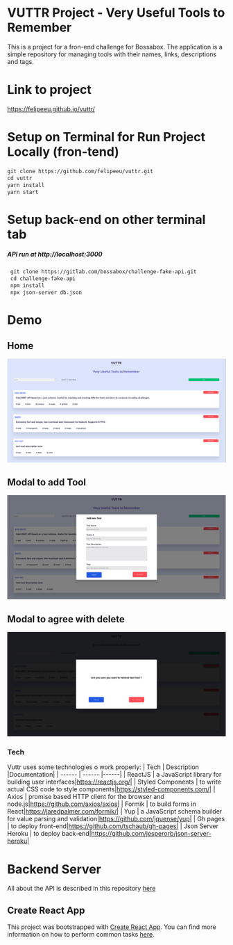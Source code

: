 # VUTTR Project - Very Useful Tools to Remember
This is a project for a fron-end challenge for Bossabox. The application is a simple repository for managing tools with their  names, links, descriptions and tags.

# Link to project
https://felipeeu.github.io/vuttr/

# Setup on Terminal for Run Project Locally (fron-tend)
```terminal
git clone https://github.com/felipeeu/vuttr.git
cd vuttr
yarn install
yarn start
```
# Setup back-end on other terminal tab 
##### API run at http://localhost:3000
```terminal
 git clone https://gitlab.com/bossabox/challenge-fake-api.git
 cd challenge-fake-api
 npm install
 npx json-server db.json
```

# Demo

## Home
![](./src/demo/demoHome.png)
## Modal to add Tool 
![](./src/demo/demoAddTool.png)
## Modal to agree with delete
![](./src/demo/demoDeleteTool.png)


### Tech

Vuttr uses some technologies o work properly:
| Tech | Description |Documentation|
| ------ | ------ |------|
| ReactJS | a JavaScript library for building user interfaces|https://reactjs.org/|
| Styled Components | to write actual CSS code to style components|https://styled-components.com/|
| Axios | promise based HTTP client for the browser and node.js|https://github.com/axios/axios|
| Formik | to build forms in React|https://jaredpalmer.com/formik/|
| Yup | a JavaScript schema builder for value parsing and validation|https://github.com/jquense/yup|
| Gh pages | to deploy front-end|https://github.com/tschaub/gh-pages|
| Json Server Heroku | to deploy back-end|https://github.com/jesperorb/json-server-heroku|




# Backend Server
  
All about the API is described in this repository [here](https://gitlab.com/bossabox/challenge-fake-api/-/tree/master)


## Create React App

This project was bootstrapped with [Create React App](https://github.com/facebookincubator/create-react-app). You can find more information on how to perform common tasks [here](https://github.com/facebookincubator/create-react-app/blob/master/packages/react-scripts/template/README.md).


